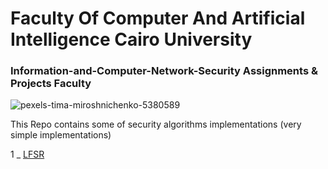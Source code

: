 # Faculty Of Computer And Artificial Intelligence Cairo University
### Information-and-Computer-Network-Security Assignments & Projects Faculty

![pexels-tima-miroshnichenko-5380589](https://user-images.githubusercontent.com/62524855/140998263-b1ebe31c-1f54-4f9d-9ee0-7da5afd00892.jpg)

This Repo contains some of security algorithms implementations (very simple implementations)

1 _ [LFSR](https://github.com/mmsaeed509/Information-and-Computer-Network-Security/tree/main/LFSR_Mahmoud-20180261_Omar-20180173_Hashem-20180326)


